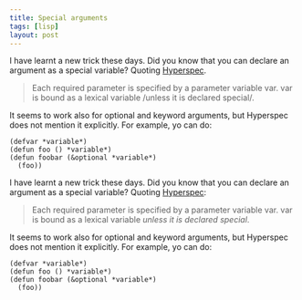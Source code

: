 ```yaml
---
title: Special arguments
tags: [lisp]
layout: post
---
```


I have learnt a new trick these days. Did you know that you can
declare an argument as a special variable? Quoting
[Hyperspec](http://www.lispworks.com/documentation/HyperSpec/Body/03_daa.htm).

> Each required parameter is specified by a parameter variable var. var
> is bound as a lexical variable /unless it is declared special/.

It seems to work also for optional and keyword arguments, but
Hyperspec does not mention it explicitly. For example, yo can do:

```common-lisp
(defvar *variable*)
(defun foo () *variable*)
(defun foobar (&optional *variable*)
  (foo))
```

I have learnt a new trick these days. Did you know that you can
declare an argument as a special variable? Quoting [Hyperspec](http://www.lispworks.com/documentation/HyperSpec/Body/03_daa.htm):

> Each required parameter is specified by a parameter variable var. var
> is bound as a lexical variable *unless it is declared special*.

It seems to work also for optional and keyword arguments, but
Hyperspec does not mention it explicitly. For example, yo can do:

```common-lisp
(defvar *variable*)
(defun foo () *variable*)
(defun foobar (&optional *variable*)
  (foo))
```
